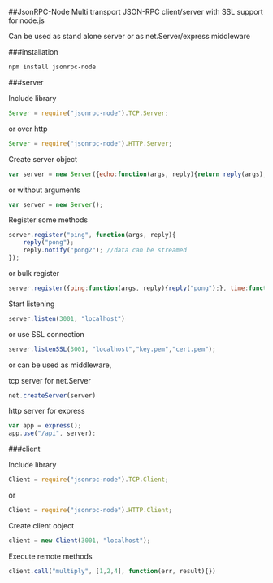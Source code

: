 ##JsonRPC-Node
Multi transport JSON-RPC client/server with SSL support for node.js

Can be used as stand alone server or as net.Server/express middleware

###installation
```bash
npm install jsonrpc-node
```

###server

Include library
```javascript
Server = require("jsonrpc-node").TCP.Server;
```
or over http
```javascript
Server = require("jsonrpc-node").HTTP.Server;
```

Create server object
```javascript
var server = new Server({echo:function(args, reply){return reply(args);}});
```
or without arguments
```javascript
var server = new Server();
```

Register some methods
```javascript
server.register("ping", function(args, reply){
    reply("pong");
    reply.notify("pong2"); //data can be streamed
});

```

or bulk register
```javascript
server.register({ping:function(args, reply){reply("pong");}, time:function(args, reply){return reply.error("some error");}}
```


Start listening
```javascript
server.listen(3001, "localhost")
```
or use SSL connection
```javascript
server.listenSSL(3001, "localhost","key.pem","cert.pem");
```

or can be used as middleware,

tcp server for net.Server

```javascript
net.createServer(server)
```

http server for express

```javascript
var app = express();
app.use("/api", server);
```


###client

Include library
```javascript
Client = require("jsonrpc-node").TCP.Client;
```
or
```javascript
Client = require("jsonrpc-node").HTTP.Client;
```

Create client object
```javascript
client = new Client(3001, "localhost");
```


Execute remote methods
```javascript
client.call("multiply", [1,2,4], function(err, result){})
```
